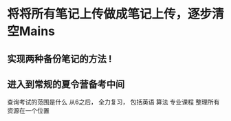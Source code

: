 # 将将所有笔记上传做成笔记上传，逐步清空Mains

## 实现两种备份笔记的方法 !

## 进入到常规的夏令营备考中间
查询考试的范围是什么
从6之后， 全力复习， 包括英语 算法 专业课程
整理所有资源在一个位置
